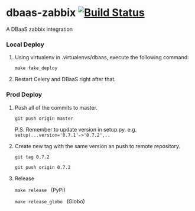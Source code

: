 # dbaas-zabbix [![Build Status](https://travis-ci.org/globocom/dbaas-zabbix.svg?branch=master)](https://travis-ci.org/globocom/dbaas-zabbix)
A DBaaS zabbix integration

### Local Deploy

1. Using virtualenv in .virtualenvs/dbaas, execute the following command:

    ``` make fake_deploy ```
    
2. Restart Celery and DBaaS right after that.
    
    
### Prod Deploy

1. Push all of the commits to master.

    ``` git push origin master ```
    
    P.S. Remember to update version in setup.py. e.g. ```setup(...version='0.7.1'->'0.7.2',..```

2. Create new tag with the same version an push to remote repository.
  
    ``` git tag 0.7.2 ```

    ``` git push origin 0.7.2 ```


3. Release

    ```make release ``` (PyPi)

    ```make release_globo ``` (Globo)

    
